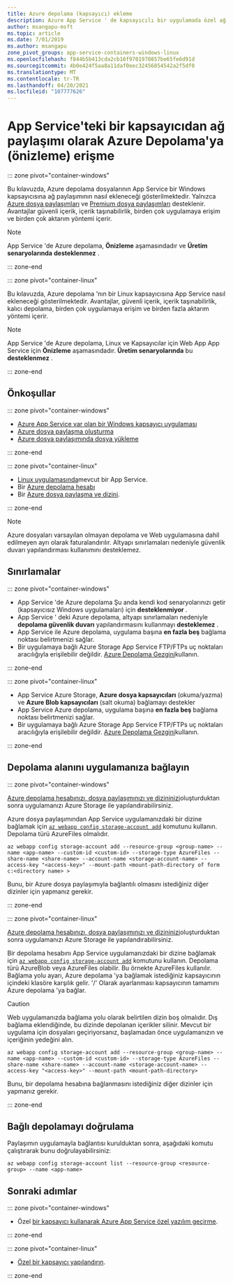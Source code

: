 ```yaml
---
title: Azure depolama (kapsayıcı) ekleme
description: Azure App Service ' de kapsayıcılı bir uygulamada özel ağ paylaşımının nasıl iliştirileyeceğinizi öğrenin. Uygulamalar arasında dosya paylaşma, statik içeriği uzaktan yönetme ve yerel olarak erişme, vb.
author: msangapu-msft
ms.topic: article
ms.date: 7/01/2019
ms.author: msangapu
zone_pivot_groups: app-service-containers-windows-linux
ms.openlocfilehash: f844b5b413cda2cb16f9701970857be65fe6d91d
ms.sourcegitcommit: 4b0e424f5aa8a11daf0eec32456854542a2f5df0
ms.translationtype: MT
ms.contentlocale: tr-TR
ms.lasthandoff: 04/20/2021
ms.locfileid: "107777626"
---
```

# <a name="access-azure-storage-preview-as-a-network-share-from-a-container-in-app-service"></a>App Service'teki bir kapsayıcıdan ağ paylaşımı olarak Azure Depolama'ya (önizleme) erişme

::: zone pivot="container-windows"

Bu kılavuzda, Azure depolama dosyalarının App Service bir Windows kapsayıcısına ağ paylaşımının nasıl ekleneceği gösterilmektedir. Yalnızca [Azure dosya paylaşımları](../storage/files/storage-how-to-use-files-cli.md) ve [Premium dosya paylaşımları](../storage/files/storage-how-to-create-file-share.md) desteklenir. Avantajlar güvenli içerik, içerik taşınabilirlik, birden çok uygulamaya erişim ve birden çok aktarım yöntemi içerir.

> [!NOTE]
>App Service 'de Azure depolama, **Önizleme** aşamasındadır ve **Üretim senaryolarında** **desteklenmez** .

::: zone-end

::: zone pivot="container-linux"

Bu kılavuzda, Azure depolama 'nın bir Linux kapsayıcısına App Service nasıl ekleneceği gösterilmektedir. Avantajlar, güvenli içerik, içerik taşınabilirlik, kalıcı depolama, birden çok uygulamaya erişim ve birden fazla aktarım yöntemi içerir.

> [!NOTE]
>App Service 'de Azure depolama, Linux ve Kapsayıcılar için Web App App Service için **Önizleme** aşamasındadır. **Üretim senaryolarında** bu **desteklenmez** .

::: zone-end

## <a name="prerequisites"></a>Önkoşullar

::: zone pivot="container-windows"

- [Azure App Service var olan bir Windows kapsayıcı uygulaması](quickstart-custom-container.md)
- [Azure dosya paylaşma oluşturma](../storage/files/storage-how-to-use-files-cli.md)
- [Azure dosya paylaşımında dosya yükleme](../storage/files/storage-how-to-create-file-share.md)

::: zone-end

::: zone pivot="container-linux"

- [Linux uygulamasında](index.yml)mevcut bir App Service.
- Bir [Azure depolama hesabı](../storage/common/storage-account-create.md?tabs=azure-cli)
- Bir [Azure dosya paylaşma ve dizini](../storage/files/storage-how-to-use-files-cli.md).

::: zone-end

> [!NOTE]
> Azure dosyaları varsayılan olmayan depolama ve Web uygulamasına dahil edilmeyen ayrı olarak faturalandırılır. Altyapı sınırlamaları nedeniyle güvenlik duvarı yapılandırması kullanımını desteklemez.
>

## <a name="limitations"></a>Sınırlamalar

::: zone pivot="container-windows"

- App Service 'de Azure depolama Şu anda kendi kod senaryolarınızı getir (kapsayıcısız Windows uygulamaları) için **desteklenmiyor** .
- App Service ' deki Azure depolama, altyapı sınırlamaları nedeniyle **depolama güvenlik duvarı** yapılandırmasını kullanmayı **desteklemez** .
- App Service ile Azure depolama, uygulama başına **en fazla beş** bağlama noktası belirtmenizi sağlar.
- Bir uygulamaya bağlı Azure Storage App Service FTP/FTPs uç noktaları aracılığıyla erişilebilir değildir. [Azure Depolama Gezgini](https://azure.microsoft.com/features/storage-explorer/)kullanın.

::: zone-end

::: zone pivot="container-linux"

- App Service Azure Storage, **Azure dosya kapsayıcıları** (okuma/yazma) ve **Azure Blob kapsayıcıları** (salt okuma) bağlamayı destekler
- App Service Azure depolama, uygulama başına **en fazla beş** bağlama noktası belirtmenizi sağlar.
- Bir uygulamaya bağlı Azure Storage App Service FTP/FTPs uç noktaları aracılığıyla erişilebilir değildir. [Azure Depolama Gezgini](https://azure.microsoft.com/features/storage-explorer/)kullanın.

::: zone-end

## <a name="link-storage-to-your-app"></a>Depolama alanını uygulamanıza bağlayın

::: zone pivot="container-windows"

[Azure depolama hesabınızı, dosya paylaşımınızı ve dizininizi](#prerequisites)oluşturduktan sonra uygulamanızı Azure Storage ile yapılandırabilirsiniz.

Azure dosya paylaşımından App Service uygulamanızdaki bir dizine bağlamak için [`az webapp config storage-account add`](/cli/azure/webapp/config/storage-account#az_webapp_config_storage_account_add) komutunu kullanın. Depolama türü AzureFiles olmalıdır.

```azurecli
az webapp config storage-account add --resource-group <group-name> --name <app-name> --custom-id <custom-id> --storage-type AzureFiles --share-name <share-name> --account-name <storage-account-name> --access-key "<access-key>" --mount-path <mount-path-directory of form c:<directory name> >
```

Bunu, bir Azure dosya paylaşımıyla bağlantılı olmasını istediğiniz diğer dizinler için yapmanız gerekir.

::: zone-end

::: zone pivot="container-linux"

[Azure depolama hesabınızı, dosya paylaşımınızı ve dizininizi](#prerequisites)oluşturduktan sonra uygulamanızı Azure Storage ile yapılandırabilirsiniz.

Bir depolama hesabını App Service uygulamanızdaki bir dizine bağlamak için [`az webapp config storage-account add`](/cli/azure/webapp/config/storage-account#az_webapp_config_storage_account_add) komutunu kullanın. Depolama türü AzureBlob veya AzureFiles olabilir. Bu örnekte AzureFiles kullanılır. Bağlama yolu ayarı, Azure depolama 'ya bağlamak istediğiniz kapsayıcının içindeki klasöre karşılık gelir. '/' Olarak ayarlanması kapsayıcının tamamını Azure depolama 'ya bağlar.


> [!CAUTION]
> Web uygulamanızda bağlama yolu olarak belirtilen dizin boş olmalıdır. Dış bağlama eklendiğinde, bu dizinde depolanan içerikler silinir. Mevcut bir uygulama için dosyaları geçiriyorsanız, başlamadan önce uygulamanızın ve içeriğinin yedeğini alın.
>

```azurecli
az webapp config storage-account add --resource-group <group-name> --name <app-name> --custom-id <custom-id> --storage-type AzureFiles --share-name <share-name> --account-name <storage-account-name> --access-key "<access-key>" --mount-path <mount-path-directory>
```

Bunu, bir depolama hesabına bağlanmasını istediğiniz diğer dizinler için yapmanız gerekir.

::: zone-end

## <a name="verify-linked-storage"></a>Bağlı depolamayı doğrulama

Paylaşımın uygulamayla bağlantısı kurulduktan sonra, aşağıdaki komutu çalıştırarak bunu doğrulayabilirsiniz:

```azurecli
az webapp config storage-account list --resource-group <resource-group> --name <app-name>
```

## <a name="next-steps"></a>Sonraki adımlar

::: zone pivot="container-windows"

- Özel [bir kapsayıcı kullanarak Azure App Service özel yazılım geçirme](tutorial-custom-container.md?pivots=container-windows).

::: zone-end

::: zone pivot="container-linux"

- [Özel bir kapsayıcı yapılandırın](configure-custom-container.md?pivots=platform-linux).

::: zone-end